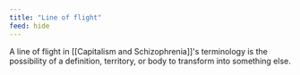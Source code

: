 ```yaml
---
title: "Line of flight"
feed: hide
---
```


A line of flight in [[Capitalism and Schizophrenia]]'s terminology is the possibility of a definition, territory, or body to transform into something else. 